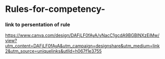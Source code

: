# Rules-for-competency-


### link to persentation of rule 
https://www.canva.com/design/DAFjLF0fAyA/yNacC1gcdA9BGBlNXzEiMw/view?utm_content=DAFjLF0fAyA&utm_campaign=designshare&utm_medium=link2&utm_source=uniquelinks&utlId=h067f1e3755
